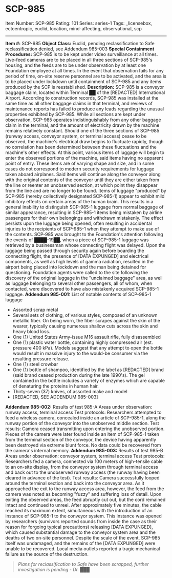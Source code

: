 # SCP-985
Item Number: SCP-985
Rating: 101
Series: series-1
Tags: _licensebox, ectoentropic, euclid, location, mind-affecting, observational, scp

---

**Item #:** SCP-985
**Object Class:** Euclid, pending reclassification to Safe reclassification denied, see Addendum 985-003
**Special Containment Procedures:** SCP-985 is to be kept under video surveillance at all times. Live-feed cameras are to be placed in all three sections of SCP-985's housing, and the feeds are to be under observation by at least one Foundation employee at all times. In the event that observation fails for any period of time, on-site reserve personnel are to be activated, and the area is to be placed under lockdown until containment of SCP-985 and any items produced by the SCP is reestablished.
**Description:** SCP-985 is a conveyor baggage claim, located within Terminal ██ of the [REDACTED] International Airport. According to construction records, SCP-985 was installed at the same time as all other baggage claims in that terminal, and reviews of maintenance reports has failed to produce any leads regarding the unusual properties exhibited by SCP-985. While all sections are kept under observation, SCP-985 operates indistinguishably from any other baggage claim in the terminal, and the amount of electricity drawn by the machine remains relatively constant.
Should one of the three sections of SCP-985 (runway access, conveyor system, or terminal access) cease to be observed, the machine's electrical draw begins to fluctuate rapidly, though no correlation has been determined between these fluctuations and the machine's other effects. At this point, various items of luggage will begin to enter the observed portions of the machine, said items having no apparent point of entry. These items are of varying shape and size, and in some cases do not correspond to modern security requirements for luggage taken aboard airplanes. Said items will continue along the conveyor along with the original contents of the conveyor until they are either taken from the line or reenter an unobserved section, at which point they disappear from the line and are no longer to be found.
Items of luggage "produced" by SCP-985 (hereby collectively designated SCP-985-1) appear to exhibit mild inhibitory effects on certain areas of the human brain. This results in a general inability to distinguish SCP-985-1 luggage from normal baggage of similar appearance, resulting in SCP-985-1 items being mistaken by airline passengers for their own belongings and withdrawn mistakenly. The effect persists upon the luggage being opened, often resulting in accidental injuries to the recipients of SCP-985-1 when they attempt to make use of the contents.
SCP-985 was brought to the Foundation's attention following the events of ████-19██, when a piece of SCP-985-1 luggage was retrieved by a businessman whose connecting flight was delayed. Upon the luggage being passed through security again before boarding the connecting flight, the presence of [DATA EXPUNGED] and electrical components, as well as high levels of gamma radiation, resulted in the airport being placed into lockdown and the man being detained for questioning. Foundation agents were called to the site following the discovery of the original luggage in the "unclaimed baggage" area, as well as luggage belonging to several other passengers, all of whom, when contacted, were discovered to have also mistakenly acquired SCP-985-1 luggage.
**Addendum 985-001:** List of notable contents of SCP-985-1 luggage
  * Assorted scrap metal
  * Several sets of clothing, of various styles, composed of an unknown metallic fiber. On being worn, the fiber scrapes against the skin of the wearer, typically causing numerous shallow cuts across the skin and heavy blood loss.
  * One (1) United States Army-issue M16 assault rifle, fully disassembled
  * One (1) plastic water bottle, containing highly compressed air (est. pressure 400 kPa). Models suggest that any attempt to open the bottle would result in massive injury to the would-be consumer via the resulting pressure release.
  * One (1) steel crowbar
  * One (1) bottle of shampoo, identified by the label as [REDACTED] brand (said brand ceased production during the late 1990's). The gel contained in the bottle includes a variety of enzymes which are capable of denaturing the proteins in human hair.
  * Thirty-seven (37) knives, of assorted make and model
  * [REDACTED, SEE ADDENDUM 985-003]

**Addendum 985-002:** Results of test 985-A
Areas under observation: runway access, terminal access
Test protocols: Researchers attempted to feed a wireless camera, concealed inside an article of SCP-985-1, along the runway portion of the conveyor into the unobserved middle section.
Test results: Camera ceased transmitting upon entering the unobserved portion. Pieces of the camera were later found inside an item of SCP-985-1 taken from the terminal section of the conveyor, the device having apparently been destroyed via extreme blunt force. No data could be recovered from the camera's internal memory.
**Addendum 985-003:** Results of test 985-B
Areas under observation: conveyor system, terminal access
Test protocols: Researchers fed a camera, connected via 100 meters of high-tensile cable to an on-site display, from the conveyor system through terminal access and back out to the unobserved runway access (the runway having been cleared in advance of the test).
Test results: Camera successfully looped around the terminal section and back into the conveyor area. As it approached the exit to the runway access area, however, the feed from the camera was noted as becoming "fuzzy" and suffering loss of detail. Upon exiting the observed areas, the feed abruptly cut out, but the cord remained intact and continued to unreel. After approximately five minutes, the cable reached its maximum extent, simultaneous with the introduction of an instance of SCP-985-1 to the conveyor system. This instance was opened by researchers (survivors reported sounds from inside the case as their reason for forgoing typical precautions) releasing [DATA EXPUNGED], which caused substantial damage to the conveyor system area and the deaths of two on-site personnel. Despite the scale of the event, SCP-985 itself was undamaged, and the remains of the [DATA EXPUNGED] were unable to be recovered.
Local media outlets reported a tragic mechanical failure as the source of the destruction.
> _Plans for reclassification to Safe have been scrapped, further investigation is pending - Dr. ███_